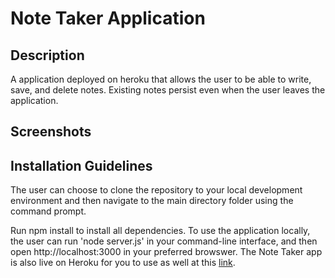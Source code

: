 # Note Taker Application 

## Description 
A application deployed on heroku that allows the user to be able to write, save, and delete notes. Existing notes persist even when the user leaves the application. 

## Screenshots 

## Installation Guidelines
The user can choose to clone the repository to your local development environment and then navigate to the main directory folder using the command prompt.

Run npm install to install all dependencies. To use the application locally, the user can run 'node server.js' in your command-line interface, and then open http://localhost:3000 in your preferred browswer. The Note Taker app is also live on Heroku for you to use as well at this [link](https://agile-refuge-29317.herokuapp.com/notes).